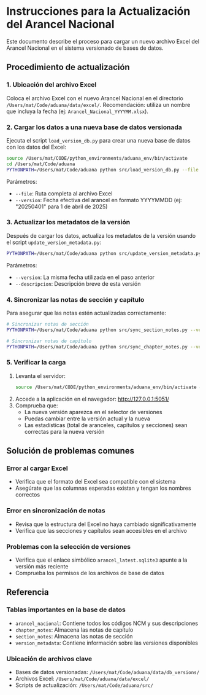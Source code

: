 # Instrucciones para la Actualización del Arancel Nacional

Este documento describe el proceso para cargar un nuevo archivo Excel del Arancel Nacional en el sistema versionado de bases de datos.

## Procedimiento de actualización

### 1. Ubicación del archivo Excel
Coloca el archivo Excel con el nuevo Arancel Nacional en el directorio `/Users/mat/Code/aduana/data/excel/`. 
Recomendación: utiliza un nombre que incluya la fecha (ej: `Arancel_Nacional_YYYYMM.xlsx`).

### 2. Cargar los datos a una nueva base de datos versionada
Ejecuta el script `load_version_db.py` para crear una nueva base de datos con los datos del Excel:

```bash
source /Users/mat/CODE/python_environments/aduana_env/bin/activate
cd /Users/mat/Code/aduana
PYTHONPATH=/Users/mat/Code/aduana python src/load_version_db.py --file /Users/mat/Code/aduana/data/excel/Arancel_Nacional_YYYYMM.xlsx --version YYYYMMDD
```

Parámetros:
- `--file`: Ruta completa al archivo Excel
- `--version`: Fecha efectiva del arancel en formato YYYYMMDD (ej: "20250401" para 1 de abril de 2025)

### 3. Actualizar los metadatos de la versión
Después de cargar los datos, actualiza los metadatos de la versión usando el script `update_version_metadata.py`:

```bash
PYTHONPATH=/Users/mat/Code/aduana python src/update_version_metadata.py --version YYYYMMDD --descripcion "Actualización Arancel Nacional Mes YYYY"
```

Parámetros:
- `--version`: La misma fecha utilizada en el paso anterior
- `--descripcion`: Descripción breve de esta versión

### 4. Sincronizar las notas de sección y capítulo
Para asegurar que las notas estén actualizadas correctamente:

```bash
# Sincronizar notas de sección
PYTHONPATH=/Users/mat/Code/aduana python src/sync_section_notes.py --version YYYYMMDD --file /Users/mat/Code/aduana/data/excel/Arancel_Nacional_YYYYMM.xlsx

# Sincronizar notas de capítulo
PYTHONPATH=/Users/mat/Code/aduana python src/sync_chapter_notes.py --version YYYYMMDD --file /Users/mat/Code/aduana/data/excel/Arancel_Nacional_YYYYMM.xlsx
```

### 5. Verificar la carga
1. Levanta el servidor: 
   ```bash
   source /Users/mat/CODE/python_environments/aduana_env/bin/activate && cd /Users/mat/Code/aduana && PYTHONPATH=/Users/mat/Code/aduana python src/run.py
   ```
2. Accede a la aplicación en el navegador: http://127.0.0.1:5051/
3. Comprueba que:
   - La nueva versión aparezca en el selector de versiones
   - Puedas cambiar entre la versión actual y la nueva
   - Las estadísticas (total de aranceles, capítulos y secciones) sean correctas para la nueva versión

## Solución de problemas comunes

### Error al cargar Excel
- Verifica que el formato del Excel sea compatible con el sistema
- Asegúrate que las columnas esperadas existan y tengan los nombres correctos

### Error en sincronización de notas
- Revisa que la estructura del Excel no haya cambiado significativamente
- Verifica que las secciones y capítulos sean accesibles en el archivo

### Problemas con la selección de versiones
- Verifica que el enlace simbólico `arancel_latest.sqlite3` apunte a la versión más reciente
- Comprueba los permisos de los archivos de base de datos

## Referencia

### Tablas importantes en la base de datos
- `arancel_nacional`: Contiene todos los códigos NCM y sus descripciones
- `chapter_notes`: Almacena las notas de capítulo
- `section_notes`: Almacena las notas de sección
- `version_metadata`: Contiene información sobre las versiones disponibles

### Ubicación de archivos clave
- Bases de datos versionadas: `/Users/mat/Code/aduana/data/db_versions/`
- Archivos Excel: `/Users/mat/Code/aduana/data/excel/`
- Scripts de actualización: `/Users/mat/Code/aduana/src/`
